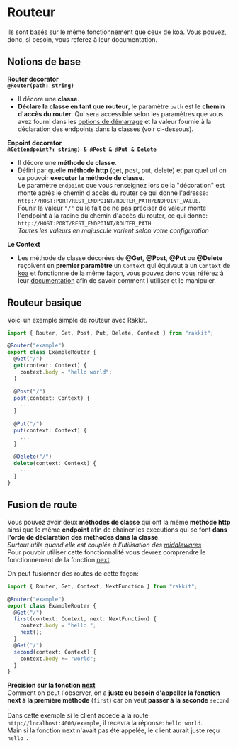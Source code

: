 # Routeur
Ils sont basés sur le même fonctionnement que ceux de [koa](https://koajs.com/). Vous pouvez, donc, si besoin, vous referez à leur documentation.

## Notions de base
**Router decorator**  
**`@Router(path: string)`**  
- Il décore une **classe**.  
- **Déclare la classe en tant que routeur**, le paramètre `path` est le **chemin d'accès du router**. Qui sera accessible selon les paramètres que vous avez fourni dans les [options de démarrage](http://localhost:3000/#/fr/GettingStarted?id=param%C3%A8tres-de-d%C3%A9marrage) et la valeur fournie à la déclaration des endpoints dans la classes (voir ci-dessous).  

**Enpoint decorator**  
**`@Get(endpoint?: string) & @Post & @Put & Delete`**  
- Il décore une **méthode de classe**.  
- Défini par quelle **méthode http** (get, post, put, delete) et par quel url on va pouvoir **executer la méthode de classe**.  
Le paramètre `endpoint` que vous renseignez lors de la "décoration" est monté après le chemin d'accès du router ce qui donne l'adresse: `http://HOST:PORT/REST_ENDPOINT/ROUTER_PATH/ENDPOINT_VALUE`.  
Founir la valeur `"/"` ou le fait de ne pas préciser de valeur monte l'endpoint à la racine du chemin d'accès du router, ce qui donne: `http://HOST:PORT/REST_ENDPOINT/ROUTER_PATH`  
_Toutes les valeurs en majuscule varient selon votre configuration_

**Le Context**  
- Les méthode de classe décorées de **@Get**, **@Post**, **@Put** ou **@Delete** reçoivent en **premier paramètre** un `Context` qui équivaut à un `Context` de [koa](https://koajs.com/) et fonctionne de la même façon, vous pouvez donc vous référez à leur [documentation](https://koajs.com/) afin de savoir comment l'utiliser et le manipuler.

## Routeur basique
Voici un exemple simple de routeur avec Rakkit.
```typescript
import { Router, Get, Post, Put, Delete, Context } from "rakkit";

@Router("example")
export class ExampleRouter {
  @Get("/")
  get(context: Context) {
    context.body = "hello world";
  }

  @Post("/")
  post(context: Context) {
    ...
  }

  @Put("/")
  put(context: Context) {
    ...
  }

  @Delete("/")
  delete(context: Context) {
    ...
  }
}
```

## Fusion de route
Vous pouvez avoir deux **méthodes de classe** qui ont la même **méthode http** ainsi que le même **endpoint** afin de chainer les executions qui se font **dans l'orde de déclaration des méthodes dans la classe**.  
_Surtout utile quand elle est couplée à l'utilisation des [middlewares](http://localhost:3000/#/fr/Middleware)_  
Pour pouvoir utiliser cette fonctionnalité vous devrez comprendre le fonctionnement de la fonction [next](http://localhost:3000/#/fr/Middleware?id=avant-tout-la-fonction-next).

On peut fusionner des routes de cette façon:
```typescript
import { Router, Get, Context, NextFunction } from "rakkit";

@Router("example")
export class ExampleRouter {
  @Get("/")
  first(context: Context, next: NextFunction) {
    context.body = "hello ";
    next();
  }
  @Get("/")
  second(context: Context) {
    context.body += "world";
  }
}
```

**Précision sur la fonction [next](http://localhost:3000/#/fr/Middleware?id=avant-tout-la-fonction-next)**  
Comment on peut l'observer, on a **juste eu besoin d'appeller la fonction next à la première méthode** (`first`) car on veut **passer à la seconde** `second` .  
Dans cette exemple si le client accède à la route `http://localhost:4000/example`, il recevra la réponse: `hello world`.  
Main si la fonction next n'avait pas été appelée, le client aurait juste reçu `hello `.
